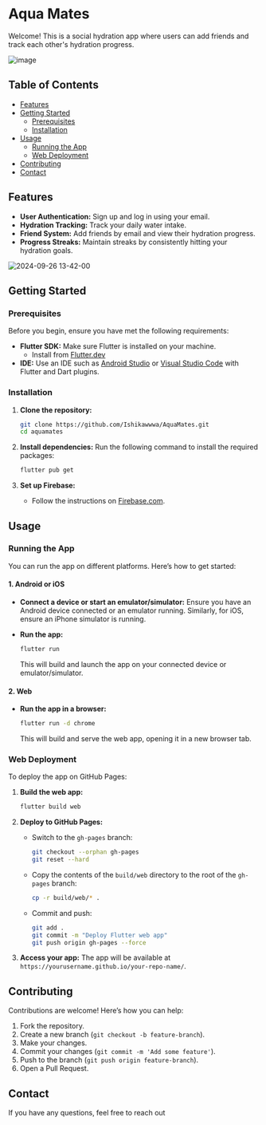 # **Aqua Mates**

Welcome! This is a social hydration app where users can add friends and track each other's hydration progress.

![image](https://github.com/user-attachments/assets/acba0410-d42d-4719-8b78-d5655b709382)

## **Table of Contents**

- [Features](#features)
- [Getting Started](#getting-started)
  - [Prerequisites](#prerequisites)
  - [Installation](#installation)
- [Usage](#usage)
  - [Running the App](#running-the-app)
  - [Web Deployment](#web-deployment)
- [Contributing](#contributing)
- [Contact](#contact)

## **Features**

- **User Authentication:** Sign up and log in using your email.
- **Hydration Tracking:** Track your daily water intake.
- **Friend System:** Add friends by email and view their hydration progress.
- **Progress Streaks:** Maintain streaks by consistently hitting your hydration goals.

![2024-09-26 13-42-00](https://github.com/user-attachments/assets/1068c2ae-d6ef-4e0f-951f-c04945c6f758)


## **Getting Started**

### **Prerequisites**

Before you begin, ensure you have met the following requirements:

- **Flutter SDK:** Make sure Flutter is installed on your machine.
  - Install from [Flutter.dev](https://flutter.dev/docs/get-started/install)
- **IDE:** Use an IDE such as [Android Studio](https://developer.android.com/studio) or [Visual Studio Code](https://code.visualstudio.com/) with Flutter and Dart plugins.

### **Installation**

1. **Clone the repository:**
   ```bash
   git clone https://github.com/Ishikawwwa/AquaMates.git
   cd aquamates
   ```

2. **Install dependencies:**
   Run the following command to install the required packages:
   ```bash
   flutter pub get
   ```

3. **Set up Firebase:**
   - Follow the instructions on [Firebase.com](https://console.firebase.google.com/).

## **Usage**

### **Running the App**

You can run the app on different platforms. Here’s how to get started:

#### **1. Android or iOS**

- **Connect a device or start an emulator/simulator:**
  Ensure you have an Android device connected or an emulator running. Similarly, for iOS, ensure an iPhone simulator is running.

- **Run the app:**
  ```bash
  flutter run
  ```
  This will build and launch the app on your connected device or emulator/simulator.

#### **2. Web**

- **Run the app in a browser:**
  ```bash
  flutter run -d chrome
  ```
  This will build and serve the web app, opening it in a new browser tab.

### **Web Deployment**

To deploy the app on GitHub Pages:

1. **Build the web app:**
   ```bash
   flutter build web
   ```

2. **Deploy to GitHub Pages:**

   - Switch to the `gh-pages` branch:
     ```bash
     git checkout --orphan gh-pages
     git reset --hard
     ```

   - Copy the contents of the `build/web` directory to the root of the `gh-pages` branch:
     ```bash
     cp -r build/web/* .
     ```

   - Commit and push:
     ```bash
     git add .
     git commit -m "Deploy Flutter web app"
     git push origin gh-pages --force
     ```

3. **Access your app:**
   The app will be available at `https://yourusername.github.io/your-repo-name/`.

## **Contributing**

Contributions are welcome! Here’s how you can help:

1. Fork the repository.
2. Create a new branch (`git checkout -b feature-branch`).
3. Make your changes.
4. Commit your changes (`git commit -m 'Add some feature'`).
5. Push to the branch (`git push origin feature-branch`).
6. Open a Pull Request.

## **Contact**

If you have any questions, feel free to reach out
